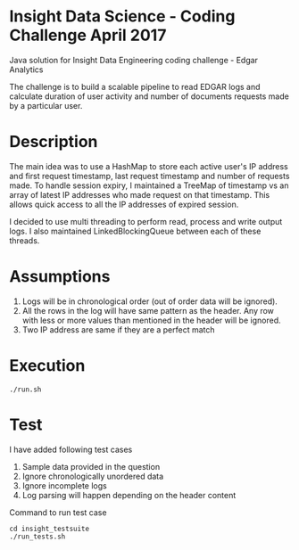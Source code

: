 # Insight Data Science - Coding Challenge April 2017

Java solution for Insight Data Engineering coding challenge - Edgar Analytics

The challenge is to build a scalable pipeline to read EDGAR logs and calculate duration of user activity and number of documents requests made by a particular user.

# Description
The main idea was to use a HashMap to store each active user's IP address and first request timestamp, last request timestamp and number of requests made. To handle session expiry, I maintained a TreeMap of timestamp vs an array of latest IP addresses who made request on that timestamp. This allows quick access to all the IP addresses of expired session.

I decided to use multi threading to perform read, process and write output logs. I also maintained LinkedBlockingQueue between each of these threads.

# Assumptions
1. Logs will be in chronological order (out of order data will be ignored).
2. All the rows in the log will have same pattern as the header. Any row with less or more values than mentioned in the header will be ignored.
3. Two IP address are same if they are a perfect match

# Execution
```
./run.sh
```
# Test

I have added following test cases
1. Sample data provided in the question
2. Ignore chronologically unordered data
3. Ignore incomplete logs
4. Log parsing will happen depending on the header content

Command to run test case
```
cd insight_testsuite
./run_tests.sh
```
